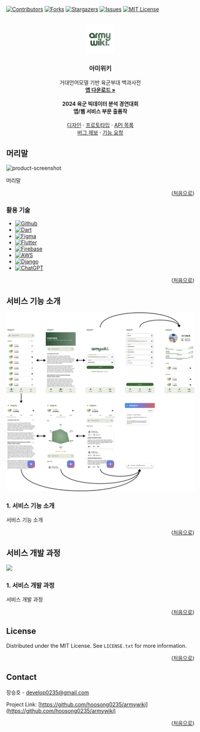 <a id="readme-top"></a>

[![Contributors][contributors-shield]][contributors-url]
[![Forks][forks-shield]][forks-url]
[![Stargazers][stars-shield]][stars-url]
[![Issues][issues-shield]][issues-url]
[![MIT License][license-shield]][license-url]



<br />
<div align="center">
  <a href="https://github.com/hoosong0235/armywiki">
    <img src="readmeAssets/logo.png" alt="Logo" width="80" height="80">
  </a>

  <h3 align="center">아미위키</h3>

  <p align="center">
    거대언어모델 기반 육군부대 백과사전
    <br />
    <a href="https://github.com/hoosong0235/armywiki/releases/tag/v0.1.0"><strong>앱 다운로드 »</strong></a>
    <br />
    <br />
    <strong>2024 육군 빅데이터 분석 경연대회<br />앱/웹 서비스 부문 출품작</strong>
    <br />
    <br />
    <a href="https://www.figma.com/design/6ebA9mmyCWwHRSKceCedG2/%EC%95%84%EB%AF%B8%EC%9C%84%ED%82%A4?node-id=56795-3595&t=W0BMyQ93jmEbO3TC-1">디자인</a>
    ·
    <a href="https://www.figma.com/proto/6ebA9mmyCWwHRSKceCedG2/%EC%95%84%EB%AF%B8%EC%9C%84%ED%82%A4?node-id=56795-3595&t=W0BMyQ93jmEbO3TC-1">프로토타입</a>
    ·
    <a href="https://docs.google.com/document/d/1kMWFKQUoursn00YB4lEP6ZLOt-ywIcUY3eDyZ2UXOfM/edit?usp=sharing">API 목록</a>
    <br />
    <a href="https://github.com/hoosong0235/armywiki/issues/new?labels=bug&template=bug-report---.md">버그 제보</a>
    ·
    <a href="https://github.com/hoosong0235/armywiki/issues/new?labels=enhancement&template=feature-request---.md">기능 요청</a>
  </p>
</div>



## 머리말

![product-screenshot]

머리말

<p align="right">(<a href="#readme-top">처음으로</a>)</p>



### 활용 기술

* [![Github][Github.js]][Github-url]
* [![Dart][Dart.js]][Dart-url]
* [![Figma][Figma.js]][Figma-url]
* [![Flutter][Flutter.js]][Flutter-url]
* [![Firebase][Firebase.js]][Firebase-url]
* [![AWS][Aws.js]][Aws-url]
* [![Django][Django.js]][Django-url]
* [![ChatGPT][ChatGPT.js]][ChatGPT-url]


<p align="right">(<a href="#readme-top">처음으로</a>)</p>



## 서비스 기능 소개

![](readmeAssets/flowChart.png)

### 1. 서비스 기능 소개

서비스 기능 소개


<p align="right">(<a href="#readme-top">처음으로</a>)</p>

## 서비스 개발 과정

![](readmeAssets/architecture.png)

### 1. 서비스 개발 과정

서비스 개발 과정


<p align="right">(<a href="#readme-top">처음으로</a>)</p>



<!-- LICENSE -->
## License

Distributed under the MIT License. See `LICENSE.txt` for more information.

<p align="right">(<a href="#readme-top">처음으로</a>)</p>



<!-- CONTACT -->
## Contact

장승호 - develop0235@gmail.com

Project Link: [https://github.com/hoosong0235/armywiki](https://github.com/hoosong0235/armywiki)

<p align="right">(<a href="#readme-top">처음으로</a>)</p>



<!-- MARKDOWN LINKS & IMAGES -->
<!-- https://www.markdownguide.org/basic-syntax/#reference-style-links -->
[contributors-shield]: https://img.shields.io/github/contributors/hoosong0235/armywiki.svg?style=for-the-badge
[contributors-url]: https://github.com/hoosong0235/armywiki/graphs/contributors
[forks-shield]: https://img.shields.io/github/forks/hoosong0235/armywiki.svg?style=for-the-badge
[forks-url]: https://github.com/hoosong0235/armywiki/network/members
[stars-shield]: https://img.shields.io/github/stars/hoosong0235/armywiki.svg?style=for-the-badge
[stars-url]: https://github.com/hoosong0235/armywiki/stargazers
[issues-shield]: https://img.shields.io/github/issues/hoosong0235/armywiki.svg?style=for-the-badge
[issues-url]: https://github.com/hoosong0235/armywiki/issues
[license-shield]: https://img.shields.io/github/license/hoosong0235/armywiki.svg?style=for-the-badge
[license-url]: https://github.com/hoosong0235/armywiki/blob/master/LICENSE.txt
[product-screenshot]: readmeAssets/thumbnail.png
[Github.js]: https://img.shields.io/badge/github-%23121011.svg?style=for-the-badge&logo=github&logoColor=white
[Github-url]: https://github.com/
[Dart.js]: https://img.shields.io/badge/dart-%230175C2.svg?style=for-the-badge&logo=dart&logoColor=white
[Dart-url]: https://dart.dev/
[Figma.js]: https://img.shields.io/badge/figma-%23F24E1E.svg?style=for-the-badge&logo=figma&logoColor=white
[Figma-url]: https://www.figma.com/
[Flutter.js]: https://img.shields.io/badge/Flutter-%2302569B.svg?style=for-the-badge&logo=Flutter&logoColor=white
[Flutter-url]: https://flutter.dev/
[Firebase.js]: https://img.shields.io/badge/firebase-a08021?style=for-the-badge&logo=firebase&logoColor=ffcd34
[Firebase-url]: https://firebase.google.com/
[Aws.js]: https://img.shields.io/badge/AWS-%23FF9900.svg?style=for-the-badge&logo=amazon-aws&logoColor=white
[Aws-url]: https://aws.amazon.com/
[Django.js]: https://img.shields.io/badge/django-%23092E20.svg?style=for-the-badge&logo=django&logoColor=white
[Django-url]: https://www.djangoproject.com/
[ChatGPT.js]: https://img.shields.io/badge/chatGPT-74aa9c?style=for-the-badge&logo=openai&logoColor=white
[ChatGPT-url]: https://chat.openai.com/
